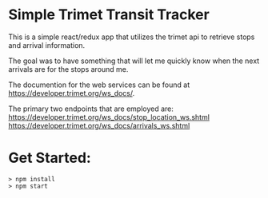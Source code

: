 # Simple Trimet Transit Tracker

This is a simple react/redux app that utilizes the trimet api to retrieve stops and arrival information.

The goal was to have something that will let me quickly know when the next arrivals are for the stops around me.

The documention for the web services can be found at https://developer.trimet.org/ws_docs/.

The primary two endpoints that are employed are:
https://developer.trimet.org/ws_docs/stop_location_ws.shtml
https://developer.trimet.org/ws_docs/arrivals_ws.shtml

# Get Started:

```
> npm install
> npm start
```
